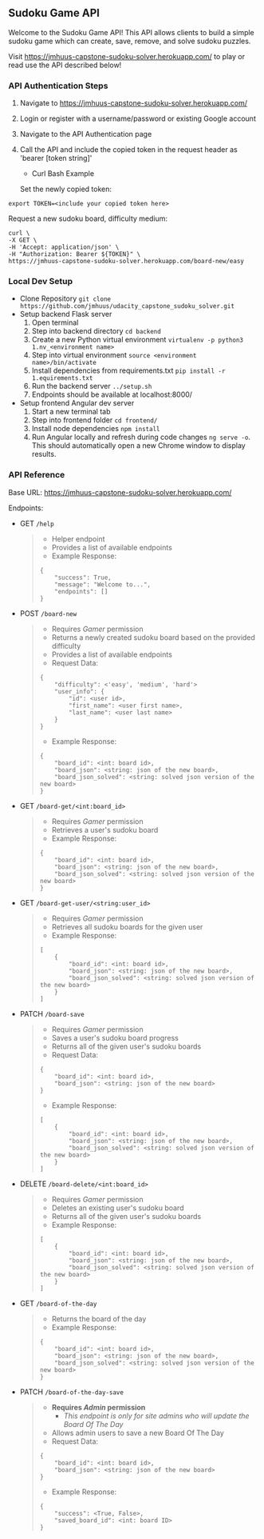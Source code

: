 ## Sudoku Game API
Welcome to the Sudoku Game API! This API allows clients to build a simple sudoku game which can create, save, remove, and solve sudoku puzzles.

Visit https://jmhuus-capstone-sudoku-solver.herokuapp.com/ to play or read use the API described below!

### API Authentication Steps
1. Navigate to https://jmhuus-capstone-sudoku-solver.herokuapp.com/
2. Login or register with a username/password or existing Google account
3. Navigate to the API Authentication page
4. Call the API and include the copied token in the request header as 'bearer [token string]'
    * Curl Bash Example

    Set the newly copied token:
  ```
  export TOKEN=<include your copied token here>
  ```
  Request a new sudoku board, difficulty medium:
  ```
  curl \
  -X GET \
  -H 'Accept: application/json' \
  -H "Authorization: Bearer ${TOKEN}" \
  https://jmhuus-capstone-sudoku-solver.herokuapp.com/board-new/easy
  ```


### Local Dev Setup
* Clone Repository `git clone https://github.com/jmhuus/udacity_capstone_sudoku_solver.git`
* Setup backend Flask server
    1. Open terminal
    2. Step into backend directory `cd backend`
    3. Create a new Python virtual environment `virtualenv -p python3 1.nv_<environment name>`
    4. Step into virtual environment `source <environment name>/bin/activate`
    5. Install dependencies from requirements.txt `pip install -r 1.equirements.txt`
    6. Run the backend server `../setup.sh`
    7. Endpoints should be available at localhost:8000/
* Setup frontend Angular dev server
    1. Start a new terminal tab
    2. Step into frontend folder `cd frontend/`
    3. Install node dependencies `npm install`
    4. Run Angular locally and refresh during code changes `ng serve -o`. This should automatically open a new Chrome window to display results.


### API Reference
Base URL: https://jmhuus-capstone-sudoku-solver.herokuapp.com/

Endpoints:
* GET `/help`
    > * Helper endpoint
    > * Provides a list of available endpoints
    > * Example Response:
    > ```
    > {
    >     "success": True,
    >     "message": "Welcome to...",
    >     "endpoints": []
    > }
    > ```

* POST `/board-new`
    > * Requires *Gamer* permission
    > * Returns a newly created sudoku board based on the provided difficulty
    > * Provides a list of available endpoints
    > * Request Data:
    > ```
    > {
    >     "difficulty": <'easy', 'medium', 'hard'>
    >     "user_info": {
    >         "id": <user id>,
    >         "first_name": <user first name>,
    >         "last_name": <user last name>
    >     }
    > }
    > ```
    > * Example Response:
    > ```
    > {
    >     "board_id": <int: board id>,
    >     "board_json": <string: json of the new board>,
    >     "board_json_solved": <string: solved json version of the new board>
    > }
    > ```

* GET `/board-get/<int:board_id>`
    > * Requires *Gamer* permission
    > * Retrieves a user's sudoku board
    > * Example Response:
    > ```
    > {
    >     "board_id": <int: board id>,
    >     "board_json": <string: json of the new board>,
    >     "board_json_solved": <string: solved json version of the new board>
    > }
    > ```

* GET `/board-get-user/<string:user_id>`
    > * Requires *Gamer* permission
    > * Retrieves all sudoku boards for the given user
    > * Example Response:
    > ```
    > [
    >     {
    >         "board_id": <int: board id>,
    >         "board_json": <string: json of the new board>,
    >         "board_json_solved": <string: solved json version of the new board>
    >     }
    > ]
    > ```

* PATCH `/board-save`
    > * Requires *Gamer* permission
    > * Saves a user's sudoku board progress
    > * Returns all of the given user's sudoku boards
    > * Request Data:
    > ```
    > {
    >     "board_id": <int: board id>,
    >     "board_json": <string: json of the new board>
    > }
    > ```
    > * Example Response:
    > ```
    > [
    >     {
    >         "board_id": <int: board id>,
    >         "board_json": <string: json of the new board>,
    >         "board_json_solved": <string: solved json version of the new board>
    >     }
    > ]
    > ```

* DELETE `/board-delete/<int:board_id>`
    > * Requires *Gamer* permission
    > * Deletes an existing user's sudoku board
    > * Returns all of the given user's sudoku boards
    > * Example Response:
    > ```
    > [
    >     {
    >         "board_id": <int: board id>,
    >         "board_json": <string: json of the new board>,
    >         "board_json_solved": <string: solved json version of the new board>
    >     }
    > ]
    > ```

* GET `/board-of-the-day`
    > * Returns the board of the day
    > * Example Response:
    > ```
    > {
    >     "board_id": <int: board id>,
    >     "board_json": <string: json of the new board>,
    >     "board_json_solved": <string: solved json version of the new board>
    > }
    > ```

* PATCH `/board-of-the-day-save`
    > * **Requires *Admin* permission**
    >     * *This endpoint is only for site admins who will update the Board Of The Day*
    > * Allows admin users to save a new Board Of The Day
    > * Request Data:
    > ```
    > {
    >     "board_id": <int: board id>,
    >     "board_json": <string: json of the new board>
    > }
    > ```
    > * Example Response:
    > ```
    > {
    >     "success": <True, False>,
    >     "saved_board_id": <int: board ID>
    > }
    > ```
